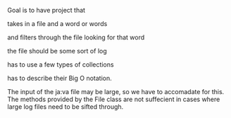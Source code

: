 Goal is to have project that

takes in a file and a word or words

and filters through the file looking for that word

the file should be some sort of log

has to use a few types of collections

has to describe their Big O notation.

The input of the ja:va file may be large, so we have to accomadate for this. The methods
provided by the File class are not suffecient in cases where large log files need to be
sifted through.
